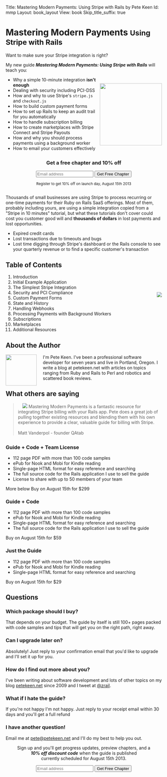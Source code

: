 Title: Mastering Modern Payments: Using Stripe with Rails by Pete Keen
Id: mmp
Layout: book_layout
View: book
Skip_title_suffix: true

<h1 class="book">Mastering Modern Payments <small>Using Stripe with Rails</small></h1>

<div class="question">Want to make sure your Stripe integration is right?</div>

My new guide <strong><em>Mastering Modern Payments: Using Stripe with Rails</em></strong> will teach you:

<div>
<img style="float: right; height: 200px; padding-top: 20px;" src="http://files.bugsplatcdn.com/files/3b437de8dd3500b8d649/book_stack-1.png" />

<ul>
<li>Why a simple 10-minute integration <strong>isn't enough</strong>
<li>Dealing with security including PCI-DSS
<li>How and why to use Stripe's <code>stripe.js</code> and <code>checkout.js</code>
<li>How to build custom payment forms
<li>How to set up Rails to keep an audit trail for you automatically
<li>How to handle subscription billing
<li>How to create marketplaces with Stripe Connect and Stripe Payouts
<li>How and why you should process payments using a background worker
<li>How to email your customers effectively
</ul>

<div class="well" style="margin-top: 2em; margin-bottom: 2em; text-align: center;">
<h3>Get a free chapter and 10% off</h3>
<form action="http://bugsplat.us6.list-manage.com/subscribe/post?u=4d4742d4ee66f8c62af747acb&amp;id=1920a1a25a" method="post" class="form form-big form-inline" target="_blank">
    <div class="input-append">
	<input type="email" class='text input-xlarge' value="" name="EMAIL" id="mce-EMAIL" placeholder="Email address">
	<input type="submit" value="Get Free Chapter" name="subscribe" id="mc-embedded-subscribe" class="btn btn-primary btn-large">
    </div>
</form>
<div><small>Register to get 10% off on launch day, August 15th 2013</small></div>
</div>

<p>
Thousands of small businesses are using Stripe to process recurring or one-time payments for their Ruby on Rails SaaS offerings. Most of them, probably including yours, are using a simple integration copied from a "Stripe in 10 minutes" tutorial, but what these tutorials don't cover could cost you customer good will and  <strong>thousands of dollars</strong> in lost payments and lost opportunities.</p>

* Expired credit cards
* Lost transactions due to timeouts and bugs
* Lost time digging through Stripe's dashboard or the Rails console to see your quarterly revenue or to find a specific customer's transaction

<div style="margin-top: 2em; margin-bottom: 2em">
<img style="float: right; margin-left: 20px; padding-top: 100px;" src="http://files.bugsplatcdn.com/files/a8dab64c9e6402ee7b16/stripe_rails.png">
<h2>Table of Contents</h2>
<ol>
<li>Introduction
<li>Initial Example Application
<li>The Simplest Stripe Integration
<li>Security and PCI Compliance
<li>Custom Payment Forms
<li>State and History
<li>Handling Webhooks
<li>Processing Payments with Background Workers
<li>Subscriptions
<li>Marketplaces
<li>Additional Resources
</ol>
</div>

<div style="margin-top: 2em; margin-bottom: 2em">
<h2>About the Author</h2>
<p>
<img class="thumbnail" src="http://files.bugsplatcdn.com/files/54919f94183b56488a1e/me-small.png" style="float:left; margin-right: 20px; height:100px;">
I'm Pete Keen. I've been a professional software developer for seven years and live in Portland, Oregon. I write a blog at petekeen.net with articles on topics ranging from Ruby and Rails to Perl and robotics and scattered book reviews.
</p>
</div>

<div style="margin-top: 2em; margin-bottom: 2em">
<h2>What others are saying</h2>
<blockquote>
<img class="thumbnail pull-right" src="http://files.bugsplatcdn.com/files/2a34b4be575a85bdf517/matt_vanderpol.jpg" style="margin-left: 1em;">
Mastering Modern Payments is a fantastic resource for integrating Stripe billing with your Rails app. Pete does a great job of pulling together existing resources and blending them with his own experience to provide a clear, valuable guide for billing with Stripe.
<br><br>
Matt Vanderpol - founder QAtab
</blockquote>
</div>

<div class="well">
<h3>Guide + Code + Team License</h3>
<ul class="archive-list">
<li><span class="mmp-icon"><i class="icon-edit"></i></span> 112 page PDF with more than 100 code samples
<li><span class="mmp-icon"><i class="icon-download-alt"></i></span> ePub for Nook and Mobi for Kindle reading
<li><span class="mmp-icon"><i class="icon-html5"></i></span> Single-page HTML format for easy reference and searching
<li><span class="mmp-icon"><i class="icon-code"></i></span> The full source code for the Rails application I use to sell the guide
<li><span class="mmp-icon"><i class="icon-group"></i></span> License to share with up to 50 members of your team
</ul>
<span class="pull-right date">More below <i class="icon-arrow-down"></i></span>
<a class="btn btn-large btn-success disabled">Buy on August 15th for $299</a>
</div>

<div class="well highlight">
<h3>Guide + Code</h3>
<ul class="archive-list">
<li><span class="mmp-icon"><i class="icon-edit"></i></span> 112 page PDF with more than 100 code samples
<li><span class="mmp-icon"><i class="icon-download-alt"></i></span> ePub for Nook and Mobi for Kindle reading
<li><span class="mmp-icon"><i class="icon-html5"></i></span> Single-page HTML format for easy reference and searching
<li><span class="mmp-icon"><i class="icon-code"></i></span> The full source code for the Rails application I use to sell the guide
</ul>
<a class="btn btn-large btn-success disabled">Buy on August 15th for $59</a>
</div>

<div class="well">
<h3>Just the Guide</h3>
<ul class="archive-list">
<li><span class="mmp-icon"><i class="icon-edit"></i></span> 112 page PDF with more than 100 code samples
<li><span class="mmp-icon"><i class="icon-download-alt"></i></span> ePub for Nook and Mobi for Kindle reading
<li><span class="mmp-icon"><i class="icon-html5"></i></span> Single-page HTML format for easy reference and searching
</ul>
<a class="btn btn-large btn-success disabled">Buy on August 15th for $29</a>
</div>

## Questions

### Which package should I buy?

That depends on your budget. The guide by itself is still 100+ pages packed with code samples and tips that will get you on the right path, right away.

### Can I upgrade later on?

Absolutely! Just reply to your confirmation email that you'd like to upgrade and I'll set it up for you.

### How do I find out more about you?

I've been writing about software development and lots of other topics on my blog <a href="http://www.petekeen.net">petekeen.net</a> since 2009 and I tweet at <a href="https://twitter.com/zrail">@zrail</a>.</p>

### What if I hate the guide?

If you're not happy I'm not happy. Just reply to your receipt email within 30 days and you'll get a full refund

### I have another question!

Email me at <a href="mailto:pete@petekeen.net">pete@petekeen.net</a> and I'll do my best to help you out.

<div class="well" style="text-align: center" id="signup">
<p>Sign up and you'll get progress updates, preview chapters, and a <br><em><strong>10% off discount code</strong></em> when the guide is published <br>currently scheduled for August 15th 2013.</p>

<form action="http://bugsplat.us6.list-manage.com/subscribe/post?u=4d4742d4ee66f8c62af747acb&amp;id=1920a1a25a" method="post" class="form form-big form-inline" target="_blank">
    <div class="input-append">
	<input type="email" class='text input-xlarge' value="" name="EMAIL" id="mce-EMAIL" placeholder="Email address">
	<input type="submit" value="Get Free Chapter" name="subscribe" id="mc-embedded-subscribe" class="btn btn-primary btn-large">
    </div>
</form>
</div>

